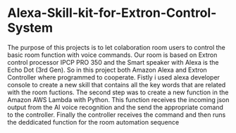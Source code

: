 # Alexa-Skill-kit-for-Extron-Control-System

The purpose of this projects is to let colaboration room users to control the basic room function with voice commands.
Our room is based on Extron control processor IPCP PRO 350 and the Smart speaker with Alexa is the Echo Dot (3rd Gen).
So in this project both Amazon Alexa and Extron Controller where programmed to cooperate.
Fistly i used alexa developer console to create a new skill that contains all the key words that are related with the room fuctions. 
The second step was to create a new function in the Amazon AWS Lambda with Python. This function receives the incoming json output from the AI voice recognition 
and the send the appropriate comand to the controller. 
Finally the controller receives the command and then runs the deddicated function for the room automation sequence

